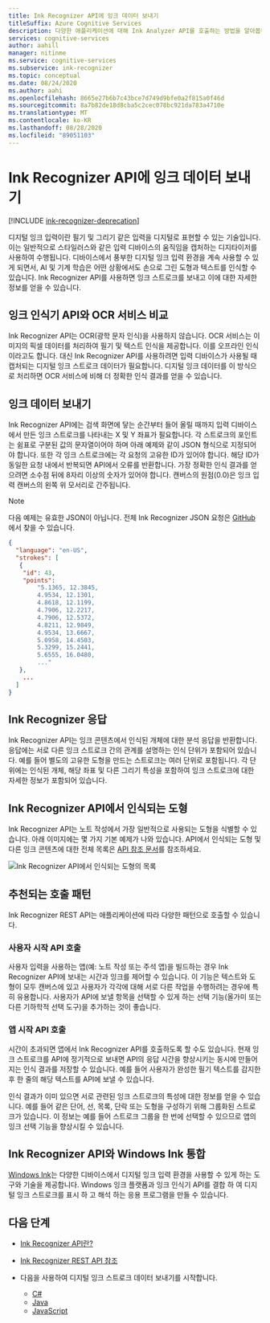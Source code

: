 ```yaml
---
title: Ink Recognizer API에 잉크 데이터 보내기
titleSuffix: Azure Cognitive Services
description: 다양한 애플리케이션에 대해 Ink Analyzer API를 호출하는 방법을 알아봅니다.
services: cognitive-services
author: aahill
manager: nitinme
ms.service: cognitive-services
ms.subservice: ink-recognizer
ms.topic: conceptual
ms.date: 08/24/2020
ms.author: aahi
ms.openlocfilehash: 8665e27b6b7c43bce7d749d9bfe0a2f815a0f46d
ms.sourcegitcommit: 8a7b82de18d8cba5c2cec078bc921da783a4710e
ms.translationtype: MT
ms.contentlocale: ko-KR
ms.lasthandoff: 08/28/2020
ms.locfileid: "89051103"
---
```

# <a name="send-ink-data-to-the-ink-recognizer-api"></a>Ink Recognizer API에 잉크 데이터 보내기 

[!INCLUDE [ink-recognizer-deprecation](../includes/deprecation-note.md)]

디지털 잉크 입력이란 필기 및 그리기 같은 입력을 디지털로 표현할 수 있는 기술입니다. 이는 일반적으로 스타일러스와 같은 입력 디바이스의 움직임을 캡처하는 디지타이저를 사용하여 수행됩니다. 디바이스에서 풍부한 디지털 잉크 입력 환경을 계속 사용할 수 있게 되면서, AI 및 기계 학습은 어떤 상황에서도 손으로 그린 도형과 텍스트를 인식할 수 있습니다. Ink Recognizer API를 사용하면 잉크 스트로크를 보내고 이에 대한 자세한 정보를 얻을 수 있습니다. 

## <a name="the-ink-recognizer-api-vs-ocr-services"></a>잉크 인식기 API와 OCR 서비스 비교

Ink Recognizer API는 OCR(광학 문자 인식)을 사용하지 않습니다. OCR 서비스는 이미지의 픽셀 데이터를 처리하여 필기 및 텍스트 인식을 제공합니다. 이를 오프라인 인식이라고도 합니다. 대신 Ink Recognizer API를 사용하려면 입력 디바이스가 사용될 때 캡처되는 디지털 잉크 스트로크 데이터가 필요합니다. 디지털 잉크 데이터를 이 방식으로 처리하면 OCR 서비스에 비해 더 정확한 인식 결과를 얻을 수 있습니다. 

## <a name="sending-ink-data"></a>잉크 데이터 보내기

Ink Recognizer API에는 검색 화면에 닿는 순간부터 들어 올릴 때까지 입력 디바이스에서 만든 잉크 스트로크를 나타내는 X 및 Y 좌표가 필요합니다. 각 스트로크의 포인트는 쉼표로 구분된 값의 문자열이어야 하며 아래 예제와 같이 JSON 형식으로 지정되어야 합니다. 또한 각 잉크 스트로크에는 각 요청의 고유한 ID가 있어야 합니다. 해당 ID가 동일한 요청 내에서 반복되면 API에서 오류를 반환합니다. 가장 정확한 인식 결과를 얻으려면 소수점 뒤에 8자리 이상의 숫자가 있어야 합니다. 캔버스의 원점(0.0)은 잉크 입력 캔버스의 왼쪽 위 모서리로 간주됩니다.

> [!NOTE]
> 다음 예제는 유효한 JSON이 아닙니다. 전체 Ink Recognizer JSON 요청은 [GitHub](https://go.microsoft.com/fwlink/?linkid=2089909)에서 찾을 수 있습니다.
 
```json
{
  "language": "en-US",
  "strokes": [
   {
    "id": 43,
    "points": 
        "5.1365, 12.3845,
        4.9534, 12.1301,
        4.8618, 12.1199,
        4.7906, 12.2217,
        4.7906, 12.5372,
        4.8211, 12.9849,
        4.9534, 13.6667,
        5.0958, 14.4503,
        5.3299, 15.2441,
        5.6555, 16.0480,
        ..."
   },
    ...
  ]
}
```

## <a name="ink-recognizer-response"></a>Ink Recognizer 응답

Ink Recognizer API는 잉크 콘텐츠에서 인식된 개체에 대한 분석 응답을 반환합니다. 응답에는 서로 다른 잉크 스트로크 간의 관계를 설명하는 인식 단위가 포함되어 있습니다. 예를 들어 별도의 고유한 도형을 만드는 스트로크는 여러 단위로 포함됩니다. 각 단위에는 인식된 개체, 해당 좌표 및 다른 그리기 특성을 포함하여 잉크 스트로크에 대한 자세한 정보가 포함되어 있습니다.

## <a name="shapes-recognized-by-the-ink-recognizer-api"></a>Ink Recognizer API에서 인식되는 도형

Ink Recognizer API는 노트 작성에서 가장 일반적으로 사용되는 도형을 식별할 수 있습니다. 아래 이미지에는 몇 가지 기본 예제가 나와 있습니다. API에서 인식되는 도형 및 다른 잉크 콘텐츠에 대한 전체 목록은 [API 참조 문서](https://go.microsoft.com/fwlink/?linkid=2089907)를 참조하세요. 

![Ink Recognizer API에서 인식되는 도형의 목록](../media/shapes.png)

## <a name="recommended-calling-patterns"></a>추천되는 호출 패턴

Ink Recognizer REST API는 애플리케이션에 따라 다양한 패턴으로 호출할 수 있습니다. 

### <a name="user-initiated-api-calls"></a>사용자 시작 API 호출

사용자 입력을 사용하는 앱(예: 노트 작성 또는 주석 앱)을 빌드하는 경우 Ink Recognizer API에 보내는 시간과 잉크를 제어할 수 있습니다. 이 기능은 텍스트와 도형이 모두 캔버스에 있고 사용자가 각각에 대해 서로 다른 작업을 수행하려는 경우에 특히 유용합니다. 사용자가 API에 보낼 항목을 선택할 수 있게 하는 선택 기능(올가미 또는 다른 기하학적 선택 도구)을 추가하는 것이 좋습니다.  

### <a name="app-initiated-api-calls"></a>앱 시작 API 호출

시간이 초과되면 앱에서 Ink Recognizer API를 호출하도록 할 수도 있습니다. 현재 잉크 스트로크를 API에 정기적으로 보내면 API의 응답 시간을 향상시키는 동시에 만들어지는 인식 결과를 저장할 수 있습니다. 예를 들어 사용자가 완성한 필기 텍스트를 감지한 후 한 줄의 해당 텍스트를 API에 보낼 수 있습니다. 

인식 결과가 이미 있으면 서로 관련된 잉크 스트로크의 특성에 대한 정보를 얻을 수 있습니다. 예를 들어 같은 단어, 선, 목록, 단락 또는 도형을 구성하기 위해 그룹화된 스트로크가 있습니다. 이 정보는 예를 들어 스트로크 그룹을 한 번에 선택할 수 있으므로 앱의 잉크 선택 기능을 향상시킬 수 있습니다.

## <a name="integrate-the-ink-recognizer-api-with-windows-ink"></a>Ink Recognizer API와 Windows Ink 통합

[Windows Ink](https://docs.microsoft.com/windows/uwp/design/input/pen-and-stylus-interactions)는 다양한 디바이스에서 디지털 잉크 입력 환경을 사용할 수 있게 하는 도구와 기술을 제공합니다. Windows 잉크 플랫폼과 잉크 인식기 API를 결합 하 여 디지털 잉크 스트로크를 표시 하 고 해석 하는 응용 프로그램을 만들 수 있습니다.

## <a name="next-steps"></a>다음 단계

* [Ink Recognizer API란?](../overview.md)
* [Ink Recognizer REST API 참조](https://go.microsoft.com/fwlink/?linkid=2089907)

* 다음을 사용하여 디지털 잉크 스트로크 데이터 보내기를 시작합니다.
    * [C#](../quickstarts/csharp.md)
    * [Java](../quickstarts/java.md)
    * [JavaScript](../quickstarts/javascript.md)
